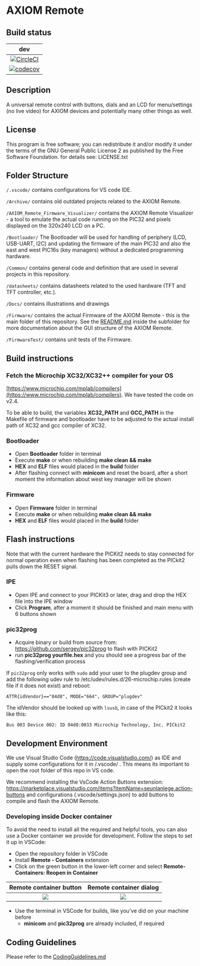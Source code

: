 # AXIOM Remote

## Build status

| dev |
|:------:|
|[![CircleCI](https://circleci.com/gh/apertus-open-source-cinema/AXIOM-Remote/tree/dev.svg?style=svg)](https://circleci.com/gh/apertus-open-source-cinema/AXIOM-Remote/tree/dev)|
|[![codecov](https://codecov.io/gh/apertus-open-source-cinema/AXIOM-Remote/branch/dev/graph/badge.svg)](https://codecov.io/gh/apertus-open-source-cinema/AXIOM-Remote)

## Description

A universal remote control with buttons, dials and an LCD for menu/settings (no live video) for AXIOM devices and potentially many other things as well.

## License

This program is free software; you can redistribute it and/or modify
it under the terms of the GNU General Public License 2 as published by the Free Software Foundation.
for details see: LICENSE.txt

## Folder Structure

```/.vscode/``` contains configurations for VS code IDE.

```/Archive/``` contains old outdated projects related to the AXIOM Remote.

```/AXIOM_Remote_Firmware_Visualizer/``` contains the AXIOM Remote Visualizer - a tool to emulate the actual code running on the PIC32 and pixels displayed on the 320x240 LCD on a PC.

```/Bootloader/``` The Bootloader will be used for handling of periphery (LCD, USB-UART, I2C) and updating the firmware of the main PIC32 and also the east and west PIC16s (key managers) without a dedicated programming hardware.

```/Common/``` contains general code and definition that are used in several projects in this repository.

```/datasheets/```  contains datasheets related to the used hardware (TFT and TFT controller, etc.).

```/Docs/``` contains illustrations and drawings

```/Firmware/``` contains the actual Firmware of the AXIOM Remote - this is the main folder of this repository. See the [README.md](/Firmware/README.md) inside the subfolder for more documentation about the GUI structure of the AXIOM Remote.

```/FirmwareTest/``` contains unit tests of the Firmware.

## Build instructions

### Fetch the Microchip XC32/XC32++ compiler for your OS

[https://www.microchip.com/mplab/compilers](https://www.microchip.com/mplab/compilers). We have tested the code on v2.4.

To be able to build, the variables **XC32_PATH** and **GCC_PATH** in the Makefile of firmware and bootloader have to be adjusted to the actual install path of XC32 and gcc compiler of XC32.

### Bootloader

- Open **Bootloader** folder in terminal
- Execute **make** or when rebuilding **make clean && make**
- **HEX** and **ELF** files would placed in the **build** folder
- After flashing connect with **minicom** and reset the board, after a short moment the information about west key manager will be shown

### Firmware

- Open **Firmware** folder in terminal
- Execute **make** or when rebuilding **make clean && make**
- **HEX** and **ELF** files would placed in the **build** folder

## Flash instructions

Note that with the current hardware the PICKit2 needs to stay connected for normal operation even when flashing has been completed as the PICkit2 pulls down the RESET signal.

### IPE

- Open IPE and connect to your PICKit3 or later, drag and drop the HEX file into the IPE window
- Click **Program**, after a moment it should be finished and main menu with 6 buttons shown

### pic32prog

- Acquire binary or build from source from: <https://github.com/sergev/pic32prog> to flash with PICKit2
- run **pic32prog yourfile.hex** and you should see a progress bar of the flashing/verification process

If ```pic32prog``` only works with ```sudo``` add your user to the plugdev group and add the following udev rule to /etc/udev/rules.d/26-microchip.rules (create file if it does not exist) and reboot:

```
ATTR{idVendor}=="04d8", MODE="664", GROUP="plugdev"
```

The idVendor should be looked up with ```lsusb```, in case of the PICkit2 it looks like this:

```
Bus 003 Device 002: ID 04d8:0033 Microchip Technology, Inc. PICkit2
```

## Development Environment

We use Visual Studio Code (<https://code.visualstudio.com/>) as IDE and supply some configurations for it in /.vscode/ .
This means its important to open the root folder of this repo in VS code.

We recommend installing the VsCode Action Buttons extension: <https://marketplace.visualstudio.com/items?itemName=seunlanlege.action-buttons> and configurations (.vscode/settings.json) to add buttons to compile and flash the AXIOM Remote.


### Developing inside Docker container

To avoid the need to install all the required and helpful tools, you can also use a Docker container we provide for development. Follow the steps to set it up in VSCode:

- Open the repository folder in VSCode
- Install **Remote - Containers** extension
- Click on the green button in the lower-left corner and select **Remote-Containers: Reopen in Container**

Remote container button | Remote container dialog
:-------------------------:|:-------------------------:
![](Docs/Remote_container_button.png) | ![](Docs/Remote_container_reopen.png)
- Use the terminal in VSCode for builds, like you've did on your machine before
  - **minicom** and **pic32prog** are already included, if required


## Coding Guidelines ##

Please refer to the [CodingGuidelines.md](CodingGuidelines.md)
